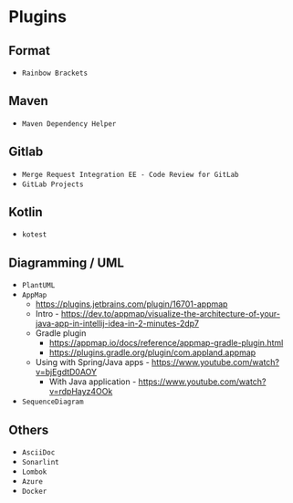 # Plugins

## Format

* `Rainbow Brackets`

## Maven

* `Maven Dependency Helper`

## Gitlab

* `Merge Request Integration EE - Code Review for GitLab`
* `GitLab Projects`

## Kotlin

* `kotest`

## Diagramming / UML

* `PlantUML`
* `AppMap`
  * https://plugins.jetbrains.com/plugin/16701-appmap 
  * Intro - https://dev.to/appmap/visualize-the-architecture-of-your-java-app-in-intellij-idea-in-2-minutes-2dp7
  * Gradle plugin
    * https://appmap.io/docs/reference/appmap-gradle-plugin.html 
    * https://plugins.gradle.org/plugin/com.appland.appmap
  * Using with Spring/Java apps - https://www.youtube.com/watch?v=bjEgdtD0AOY
    * With Java application - https://www.youtube.com/watch?v=rdpHayz4OOk
* `SequenceDiagram`

## Others

* `AsciiDoc`
* `Sonarlint`
* `Lombok`
* `Azure`
* `Docker`
